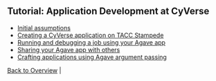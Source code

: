 Tutorial: Application Development at CyVerse
-------

* [Initial assumptions](initial-assumptions.md)
* [Creating a CyVerse application on TACC Stampede](first-app.md)
* [Running and debugging a job using your Agave app](iplant-first-app-job.md)
* [Sharing your Agave app with others](iplant-share-app.md)
* [Crafting applications using Agave argument passing](iplant-first-app-argpass.md)

[Back to Overview](../../README.md) | 
